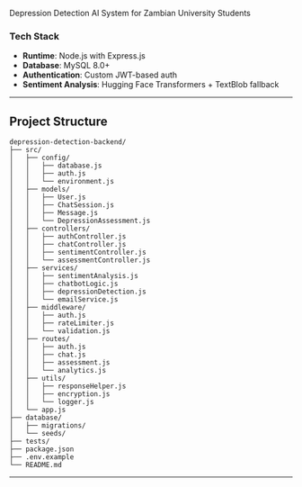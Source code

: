 Depression Detection AI System for Zambian University Students

### Tech Stack

* **Runtime**: Node.js with Express.js
* **Database**: MySQL 8.0+
* **Authentication**: Custom JWT-based auth
* **Sentiment Analysis**: Hugging Face Transformers + TextBlob fallback

* * *

## Project Structure

    depression-detection-backend/
    ├── src/
    │   ├── config/
    │   │   ├── database.js
    │   │   ├── auth.js
    │   │   └── environment.js
    │   ├── models/
    │   │   ├── User.js
    │   │   ├── ChatSession.js
    │   │   ├── Message.js
    │   │   └── DepressionAssessment.js
    │   ├── controllers/
    │   │   ├── authController.js
    │   │   ├── chatController.js
    │   │   ├── sentimentController.js
    │   │   └── assessmentController.js
    │   ├── services/
    │   │   ├── sentimentAnalysis.js
    │   │   ├── chatbotLogic.js
    │   │   ├── depressionDetection.js
    │   │   └── emailService.js
    │   ├── middleware/
    │   │   ├── auth.js
    │   │   ├── rateLimiter.js
    │   │   └── validation.js
    │   ├── routes/
    │   │   ├── auth.js
    │   │   ├── chat.js
    │   │   ├── assessment.js
    │   │   └── analytics.js
    │   ├── utils/
    │   │   ├── responseHelper.js
    │   │   ├── encryption.js
    │   │   └── logger.js
    │   └── app.js
    ├── database/
    │   ├── migrations/
    │   └── seeds/
    ├── tests/
    ├── package.json
    ├── .env.example
    └── README.md

* * *